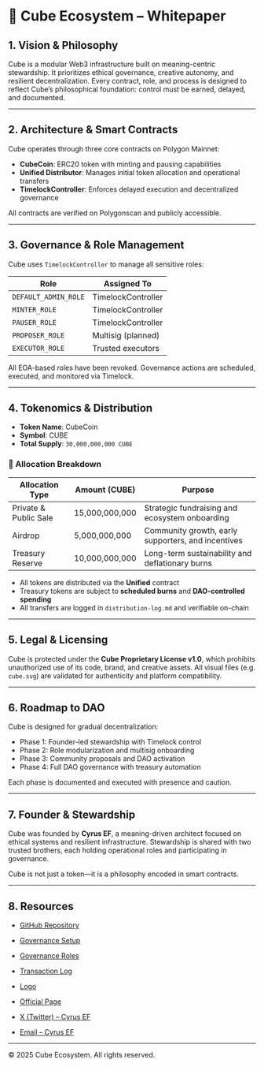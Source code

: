 # 🧱 Cube Ecosystem – Whitepaper

## 1. Vision & Philosophy

Cube is a modular Web3 infrastructure built on meaning-centric stewardship. It prioritizes ethical governance, creative autonomy, and resilient decentralization. Every contract, role, and process is designed to reflect Cube’s philosophical foundation: control must be earned, delayed, and documented.

---

## 2. Architecture & Smart Contracts

Cube operates through three core contracts on Polygon Mainnet:

- **CubeCoin**: ERC20 token with minting and pausing capabilities  
- **Unified Distributor**: Manages initial token allocation and operational transfers  
- **TimelockController**: Enforces delayed execution and decentralized governance

All contracts are verified on Polygonscan and publicly accessible.

---

## 3. Governance & Role Management

Cube uses `TimelockController` to manage all sensitive roles:

| Role                | Assigned To          |
|---------------------|----------------------|
| `DEFAULT_ADMIN_ROLE` | TimelockController   |
| `MINTER_ROLE`        | TimelockController   |
| `PAUSER_ROLE`        | TimelockController   |
| `PROPOSER_ROLE`      | Multisig (planned)   |
| `EXECUTOR_ROLE`      | Trusted executors    |

All EOA-based roles have been revoked. Governance actions are scheduled, executed, and monitored via Timelock.

---

## 4. Tokenomics & Distribution

- **Token Name**: CubeCoin  
- **Symbol**: CUBE  
- **Total Supply**: `30,000,000,000 CUBE`  

### 🔹 Allocation Breakdown

| Allocation Type        | Amount (CUBE)       | Purpose                                           |
|------------------------|---------------------|---------------------------------------------------|
| Private & Public Sale  | 15,000,000,000       | Strategic fundraising and ecosystem onboarding    |
| Airdrop                | 5,000,000,000        | Community growth, early supporters, and incentives|
| Treasury Reserve       | 10,000,000,000       | Long-term sustainability and deflationary burns   |

- All tokens are distributed via the **Unified** contract  
- Treasury tokens are subject to **scheduled burns** and **DAO-controlled spending**  
- All transfers are logged in `distribution-log.md` and verifiable on-chain

---

## 5. Legal & Licensing

Cube is protected under the **Cube Proprietary License v1.0**, which prohibits unauthorized use of its code, brand, and creative assets. All visual files (e.g. `cube.svg`) are validated for authenticity and platform compatibility.

---

## 6. Roadmap to DAO

Cube is designed for gradual decentralization:

- Phase 1: Founder-led stewardship with Timelock control  
- Phase 2: Role modularization and multisig onboarding  
- Phase 3: Community proposals and DAO activation  
- Phase 4: Full DAO governance with treasury automation

Each phase is documented and executed with presence and caution.

---

## 7. Founder & Stewardship

Cube was founded by **Cyrus EF**, a meaning-driven architect focused on ethical systems and resilient infrastructure. Stewardship is shared with two trusted brothers, each holding operational roles and participating in governance.

Cube is not just a token—it is a philosophy encoded in smart contracts.

---

## 8. Resources

- [GitHub Repository](https://github.com/cubecoinproject-ops/cube-assets)  
- [Governance Setup](https://github.com/cubecoinproject-ops/cube-assets/blob/main/rollout/governance-setup.md)
- [Governance Roles](https://github.com/cubecoinproject-ops/cube-assets/blob/main/docs/roles.md)

- [Transaction Log](https://github.com/cubecoinproject-ops/cube-assets/blob/main/rollout/tx-hashes.md)  
- [Logo](https://raw.githubusercontent.com/cubecoinproject-ops/cube-assets/main/cube.svg)  
- [Official Page](https://cubecoinproject.github.io/cube/)  
- [X (Twitter) – Cyrus EF](https://x.com/cyruscbf)  
- [Email – Cyrus EF](mailto:cyrus.cbf@gmail.com)
 
---

© 2025 Cube Ecosystem. All rights reserved.
